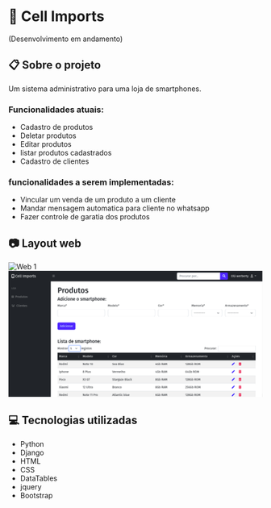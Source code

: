# :iphone: Cell Imports

(Desenvolvimento em andamento)

## :clipboard: Sobre o projeto

Um sistema administrativo para uma loja de smartphones.

### Funcionalidades atuais:
- Cadastro de produtos
- Deletar produtos
- Editar produtos
- listar produtos cadastrados
- Cadastro de clientes

### funcionalidades a serem implementadas:
- Vincular um venda de um produto a um cliente
- Mandar mensagem automatica para cliente no whatsapp
- Fazer controle de garatia dos produtos


## :camera: Layout web
![Web 1](https://github.com/Werberty/cell-imports/blob/9cf3026b4481ff5a4d7631c3820a78b2a8b968d7/assets/cell-imports1.gif)
![Web 1](https://github.com/Werberty/cell-imports/blob/406fb2b1ee853d59683496133cfa27af0397dc6b/assets/cell-imports.png)


## :computer: Tecnologias utilizadas
- Python
- Django
- HTML
- CSS
- DataTables
- jquery
- Bootstrap
